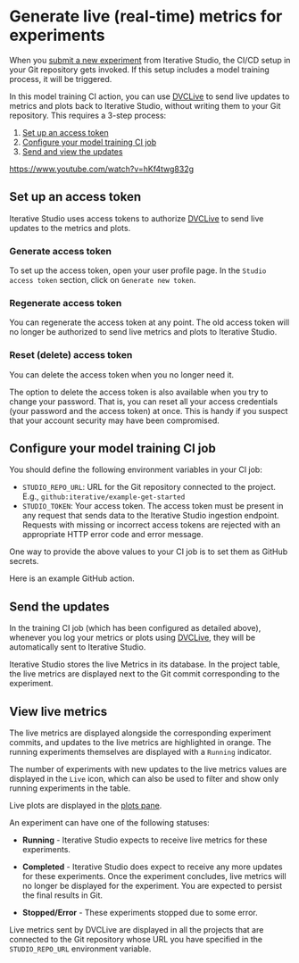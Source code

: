 # Generate live (real-time) metrics for experiments

When you
[submit a new experiment](/doc/studio/user-guide/projects-and-experiments/run-experiments)
from Iterative Studio, the CI/CD setup in your Git repository gets invoked. If
this setup includes a model training process, it will be triggered.

In this model training CI action, you can use [DVCLive] to send live updates to
metrics and plots back to Iterative Studio, without writing them to your Git
repository. This requires a 3-step process:

1. [Set up an access token](#set-up-an-access-token)
2. [Configure your model training CI job](#configure-your-model-training-ci-job)
3. [Send and view the updates](#send-the-updates)

https://www.youtube.com/watch?v=hKf4twg832g

<!-- TODO: Replace this with a video tutorial for live metrics -->

## Set up an access token

Iterative Studio uses access tokens to authorize [DVCLive] to send live updates
to the metrics and plots.

### Generate access token

To set up the access token, open your user profile page. In the
`Studio access token` section, click on `Generate new token`.

### Regenerate access token

You can regenerate the access token at any point. The old access token will no
longer be authorized to send live metrics and plots to Iterative Studio.

### Reset (delete) access token

You can delete the access token when you no longer need it.

The option to delete the access token is also available when you try to change
your password. That is, you can reset all your access credentials (your password
and the access token) at once. This is handy if you suspect that your account
security may have been compromised.

## Configure your model training CI job

You should define the following environment variables in your CI job:

- `STUDIO_REPO_URL`: URL for the Git repository connected to the project. E.g.,
  `github:iterative/example-get-started`
- `STUDIO_TOKEN`: Your access token. The access token must be present in any
  request that sends data to the Iterative Studio ingestion endpoint. Requests
  with missing or incorrect access tokens are rejected with an appropriate HTTP
  error code and error message.

One way to provide the above values to your CI job is to set them as GitHub
secrets.

Here is an example GitHub action.

<!-- TODO: provide link to an example snippet (such
as
[this](https://github.com/iterative/test-dvclive-studio/blob/086a51d76c7983f24c091e1b007820916aa75e7d/.github/workflows/test_live_metrics.yaml#L17-L19)) -->

## Send the updates

In the training CI job (which has been configured as detailed above), whenever
you log your metrics or plots using [DVCLive], they will be automatically sent
to Iterative Studio.

Iterative Studio stores the live Metrics in its database. In the project table,
the live metrics are displayed next to the Git commit corresponding to the
experiment.

## View live metrics

The live metrics are displayed alongside the corresponding experiment commits,
and updates to the live metrics are highlighted in orange. The running
experiments themselves are displayed with a `Running` indicator.

<!-- TODO: Add a screenshot of the `Running` indicator -->

The number of experiments with new updates to the live metrics values are
displayed in the `Live` icon, which can also be used to filter and show only
running experiments in the table.

Live plots are displayed in the
[plots pane](/doc/studio/user-guide/projects-and-experiments/visualize-and-compare#how-to-generate-plots).

An experiment can have one of the following statuses:

- **Running** - Iterative Studio expects to receive live metrics for these
  experiments.
- **Completed** - Iterative Studio does expect to receive any more updates for
  these experiments. Once the experiment concludes, live metrics will no longer
  be displayed for the experiment. You are expected to persist the final results
  in Git. <!-- TODO: confirm if this statement is correct. -->

- **Stopped/Error** - These experiments stopped due to some error.

<admon>

Live metrics sent by DVCLive are displayed in all the projects that are
connected to the Git repository whose URL you have specified in the
`STUDIO_REPO_URL` environment variable.

</admon>

[dvclive]: /doc/dvclive
